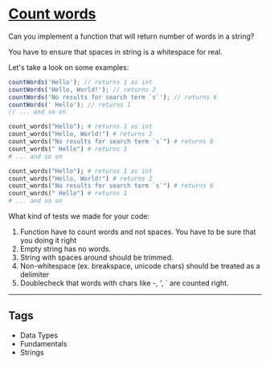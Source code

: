 # [Count words](https://www.codewars.com/kata/570cc83df616a85944001315)

Can you implement a function that will return number of words in a string?

You have to ensure that spaces in string is a whitespace for real.

Let's take a look on some examples:

```javascript
countWords('Hello'); // returns 1 as int
countWords('Hello, World!'); // returns 2
countWords('No results for search term `s`'); // returns 6
countWords(' Hello'); // returns 1
// ... and so on
```

```python
count_words("Hello"); # returns 1 as int
count_words("Hello, World!") # returns 2
count_words("No results for search term `s`") # returns 6
count_words(" Hello") # returns 1
# ... and so on
```

```ruby
count_words("Hello"); # returns 1 as int
count_words("Hello, World!") # returns 2
count_words("No results for search term `s`") # returns 6
count_words(" Hello") # returns 1
# ... and so on
```

What kind of tests we made for your code:

1. Function have to count words and not spaces. You have to be sure that you doing it right
2. Empty string has no words.
3. String with spaces around should be trimmed.
4. Non-whitespace (ex. breakspace, unicode chars) should be treated as a delimiter
5. Doublecheck that words with chars like -, ', ` are counted right.

---

## Tags

- Data Types
- Fundamentals
- Strings
